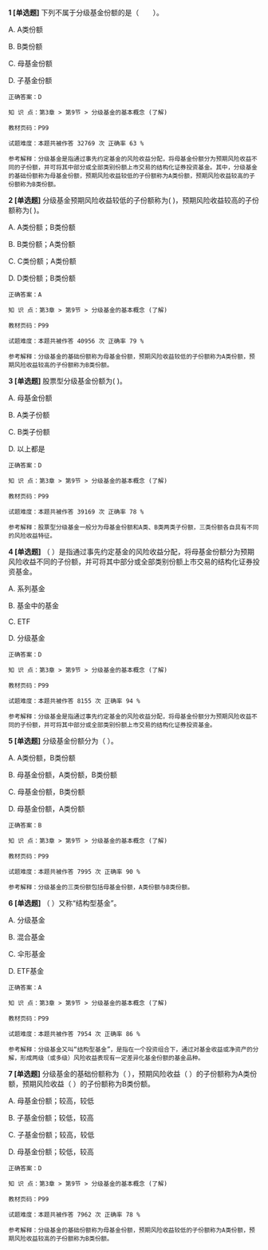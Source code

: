 **1 [单选题]** 下列不属于分级基金份额的是（&emsp;&emsp;）。

A. A类份额

B. B类份额

C. 母基金份额

D. 子基金份额

```
正确答案：D

知 识 点：第3章 > 第9节 > 分级基金的基本概念 (了解)

教材页码：P99

试题难度：本题共被作答 32769 次 正确率 63 %

参考解释：分级基金是指通过事先约定基金的风险收益分配，将母基金份额分为预期风险收益不同的子份额，并可将其中部分或全部类别份额上市交易的结构化证券投资基金。其中，分级基金的基础份额称为母基金份额，预期风险收益较低的子份额称为A类份额，预期风险收益较高的子份额称为B类份额。
```


**2 [单选题]** 分级基金预期风险收益较低的子份额称为(        )，预期风险收益较高的子份额称为(        )。 

A. A类份额；B类份额

B. B类份额；A类份额

C. C类份额；A类份额

D. D类份额；B类份额

```
正确答案：A

知 识 点：第3章 > 第9节 > 分级基金的基本概念 (了解)

教材页码：P99

试题难度：本题共被作答 40956 次 正确率 79 %

参考解释：分级基金的基础份额称为母基金份额，预期风险收益较低的子份额称为A类份额，预期风险收益较高的子份额称为B类份额。
```


**3 [单选题]** 股票型分级基金份额为(        )。

A. 母基金份额

B. A类子份额

C. B类子份额

D. 以上都是

```
正确答案：D

知 识 点：第3章 > 第9节 > 分级基金的基本概念 (了解)

教材页码：P99

试题难度：本题共被作答 39169 次 正确率 78 %

参考解释：股票型分级基金一般分为母基金份额和A类、B类两类子份额，三类份额各自具有不同的风险收益特征。
```


**4 [单选题]** （       ）是指通过事先约定基金的风险收益分配，将母基金份额分为预期风险收益不同的子份额，并可将其中部分或全部类别份额上市交易的结构化证券投资基金。

A. 系列基金&nbsp;

B. 基金中的基金

C. ETF&nbsp;

D. 分级基金

```
正确答案：D

知 识 点：第3章 > 第9节 > 分级基金的基本概念 (了解)

教材页码：P99

试题难度：本题共被作答 8155 次 正确率 94 %

参考解释：分级基金是指通过事先约定基金的风险收益分配，将母基金份额分为预期风险收益不同的子份额，并可将其中部分或全部类别份额上市交易的结构化证券投资基金。
```


**5 [单选题]** 分级基金份额分为（       ）。

A. A类份额，B类份额

B. 母基金份额，A类份额，B类份额

C. 母基金份额，B类份额

D. 母基金份额，A类份额

```
正确答案：B

知 识 点：第3章 > 第9节 > 分级基金的基本概念 (了解)

教材页码：P99

试题难度：本题共被作答 7995 次 正确率 90 %

参考解释：分级基金的三类份额包括母基金份额，A类份额与B类份额。
```


**6 [单选题]** （       ）又称“结构型基金”。

A. 分级基金

B. 混合基金

C. 伞形基金

D. ETF基金

```
正确答案：A

知 识 点：第3章 > 第9节 > 分级基金的基本概念 (了解)

教材页码：P99

试题难度：本题共被作答 7954 次 正确率 86 %

参考解释：分级基金又叫“结构型基金”，是指在一个投资组合下，通过对基金收益或净资产的分解，形成两级（或多级）风险收益表现有一定差异化基金份额的基金品种。
```


**7 [单选题]** 分级基金的基础份额称为（       ），预期风险收益（       ）的子份额称为A类份额，预期风险收益（       ）的子份额称为B类份额。

A. 母基金份额；较高，较低

B. 子基金份额；较低，较高

C. 子基金份额；较高，较低

D. 母基金份额；较低，较高

```
正确答案：D

知 识 点：第3章 > 第9节 > 分级基金的基本概念 (了解)

教材页码：P99

试题难度：本题共被作答 7962 次 正确率 78 %

参考解释：分级基金的基础份额称为母基金份额，预期风险收益较低的子份额称为A类份额，预期风险收益较高的子份额称为B类份额。
```

